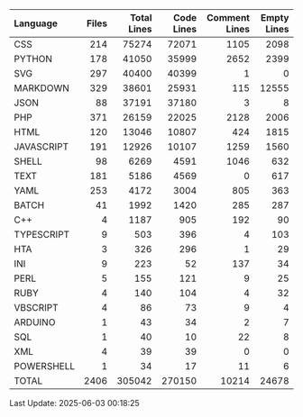 | Language   |   Files |   Total Lines |   Code Lines |   Comment Lines |   Empty Lines |
|:-----------|--------:|--------------:|-------------:|----------------:|--------------:|
| CSS        |     214 |         75274 |        72071 |            1105 |          2098 |
| PYTHON     |     178 |         41050 |        35999 |            2652 |          2399 |
| SVG        |     297 |         40400 |        40399 |               1 |             0 |
| MARKDOWN   |     329 |         38601 |        25931 |             115 |         12555 |
| JSON       |      88 |         37191 |        37180 |               3 |             8 |
| PHP        |     371 |         26159 |        22025 |            2128 |          2006 |
| HTML       |     120 |         13046 |        10807 |             424 |          1815 |
| JAVASCRIPT |     191 |         12926 |        10107 |            1259 |          1560 |
| SHELL      |      98 |          6269 |         4591 |            1046 |           632 |
| TEXT       |     181 |          5186 |         4569 |               0 |           617 |
| YAML       |     253 |          4172 |         3004 |             805 |           363 |
| BATCH      |      41 |          1992 |         1420 |             285 |           287 |
| C++        |       4 |          1187 |          905 |             192 |            90 |
| TYPESCRIPT |       9 |           503 |          396 |               4 |           103 |
| HTA        |       3 |           326 |          296 |               1 |            29 |
| INI        |       9 |           223 |           52 |             137 |            34 |
| PERL       |       5 |           155 |          121 |               9 |            25 |
| RUBY       |       4 |           140 |          104 |               4 |            32 |
| VBSCRIPT   |       4 |            86 |           73 |               9 |             4 |
| ARDUINO    |       1 |            43 |           34 |               2 |             7 |
| SQL        |       1 |            40 |           10 |              22 |             8 |
| XML        |       4 |            39 |           39 |               0 |             0 |
| POWERSHELL |       1 |            34 |           17 |              11 |             6 |
| TOTAL      |    2406 |        305042 |       270150 |           10214 |         24678 |

Last Update: 2025-06-03 00:18:25